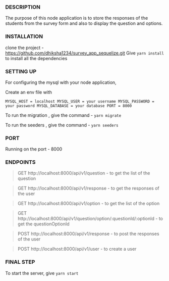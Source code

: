   
 
### DESCRIPTION

The purpose of this node application is to store the responses of the students from the survey form and also to display the question and options.

### INSTALLATION

clone the project - https://github.com/dhiksha1234/survey_app_sequelize.git
Give `yarn install` to install all the dependencies

### SETTING UP

For configuring the mysql with your node application, 

Create an env file with 

`MYSQL_HOST = localhost
 MYSQL_USER = your username
 MYSQL_PASSWORD = your password
 MYSQL_DATABASE = your database
 PORT = 8000`

To run the migration , give the command - `yarn migrate`

To run the seeders , give the command - `yarn seeders`
 
### PORT

Running on the port - 8000


### ENDPOINTS

>GET  http://localhost:8000/api/v1/question - to get the list of the question


>GET  http://localhost:8000/api/v1/response - to get the responses of the user

>GET  http://localhost:8000/api/v1/option - to get the list of the option

>GET  http://localhost:8000/api/v1/question/option/:questionId/:optionId - to get the questionOptionId


>POST http://localhost:8000/api/v1/response - to post the responses of the user


>POST http://localhost:8000/api/v1/user  - to create a user

### FINAL STEP

To start the server, give `yarn start`
